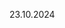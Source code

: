 <!--
                                Source URL: https://www.efv.admin.ch/efv/de/home/aktuell/brennpunkt/hochrechnung.html
                                Page ID: 18
                                -->

                                
23\.10\.2024


